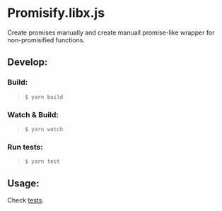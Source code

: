 # Promisify.libx.js
Create promises manually and create manuall promise-like wrapper for non-promisified functions.

## Develop:

### Build:
> ``` $ yarn build ```

### Watch & Build:
> ``` $ yarn watch ```

### Run tests:
> ``` $ yarn test ```

## Usage:
Check [tests](tests/promisify.test.ts).

